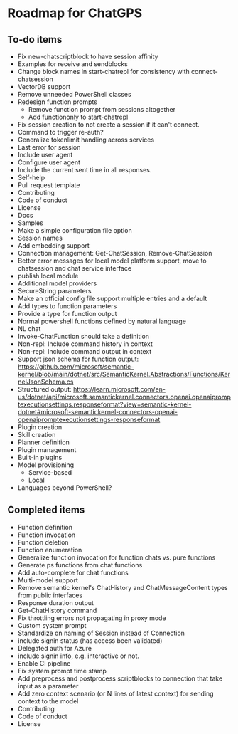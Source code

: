 Roadmap for ChatGPS
===================

## To-do items

* Fix new-chatscriptblock to have session affinity
* Examples for receive and sendblocks
* Change block names in start-chatrepl for consistency with connect-chatsession
* VectorDB support
* Remove unneeded PowerShell classes
* Redesign function prompts
  * Remove function prompt from sessions altogether
  * Add functiononly to start-chatrepl
* Fix session creation to not create a session if it can't connect.
* Command to trigger re-auth?
* Generalize tokenlimit handling across services
* Last error for session
* Include user agent
* Configure user agent
* Include the current sent time in all responses.
* Self-help
* Pull request template
* Contributing
* Code of conduct
* License
* Docs
* Samples
* Make a simple configuration file option
* Session names
* Add embedding support
* Connection management: Get-ChatSession, Remove-ChatSession
* Better error messages for local model platform support, move to chatsession and chat service interface
* publish local module
* Additional model providers
* SecureString parameters
* Make an official config file support multiple entries and a default
* Add types to function parameters
* Provide a type for function output
* Normal powershell functions defined by natural language
* NL chat
* Invoke-ChatFunction should take a definition
* Non-repl: Include command history in context
* Non-repl: Include command output in context
* Support json schema for function output: https://github.com/microsoft/semantic-kernel/blob/main/dotnet/src/SemanticKernel.Abstractions/Functions/KernelJsonSchema.cs
* Structured output: https://learn.microsoft.com/en-us/dotnet/api/microsoft.semantickernel.connectors.openai.openaipromptexecutionsettings.responseformat?view=semantic-kernel-dotnet#microsoft-semantickernel-connectors-openai-openaipromptexecutionsettings-responseformat
* Plugin creation
* Skill creation
* Planner definition
* Plugin management
* Built-in plugins
* Model provisioning
  * Service-based
  * Local
* Languages beyond PowerShell?

## Completed items

* Function definition
* Function invocation
* Function deletion
* Function enumeration
* Generalize function invocation for function chats vs. pure functions
* Generate ps functions from chat functions
* Add auto-complete for chat functions
* Multi-model support
* Remove semantic kernel's ChatHistory and ChatMessageContent types from public interfaces
* Response duration output
* Get-ChatHistory command
* Fix throttling errors not propagating in proxy mode
* Custom system prompt
* Standardize on naming of Session instead of Connection
* include signin status (has access been validated)
* Delegated auth for Azure
* include signin info, e.g. interactive or not.
* Enable CI pipeline
* Fix system prompt time stamp
* Add preprocess and postprocess scriptblocks to connection that take input as a parameter
* Add zero context scenario (or N lines of latest context) for sending context to the model
* Contributing
* Code of conduct
* License
